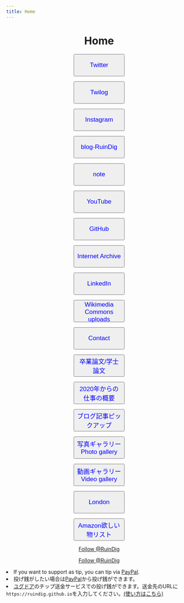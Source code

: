 ```yaml
---
title: Home
---
```


<div style="text-align:center"><h1 id="Home" title="Home">Home</h1></div>

<div style="text-align:center"><p><a href="https://twitter.com/RuinDig"><button style="width:138px; height:60px;"><span style="color:blue; font-size:17px;">Twitter</span></button></a></p></div>

<div style="text-align:center"><p><a href="https://twilog.org/RuinDig"><button style="width:138px; height:60px;"><span style="color:blue; font-size:17px;">Twilog</span></button></a></p></div>

<div style="text-align:center"><p><a href="https://www.instagram.com/ruin.dig"><button style="width:138px; height:60px;"><span style="color:blue; font-size:17px;">Instagram</span></button></a></p></div>

<div style="text-align:center"><p><a href="https://ruindig.hatenablog.jp"><button style="width:138px; height:60px;"><span style="color:blue; font-size:17px;">blog-RuinDig</span></button></a></p></div>

<div style="text-align:center"><p><a href="https://note.com/ruindig"><button style="width:138px; height:60px;"><span style="color:blue; font-size:17px">note</span></button></a></p></div>

<div style="text-align:center"><p><a href="https://www.youtube.com/RuinDig"><button style="width:138px; height:60px;"><span style="color:blue; font-size:17px;">YouTube</span></button></a></p></div>

<div style="text-align:center"><p><a href="https://github.com/RuinDig"><button style="width:138px; height:60px;"><span style="color:blue; font-size:17px;">GitHub</span></button></a></p></div>

<div style="text-align:center"><p><a href="https://archive.org/details/@ruindig"><button style="width:138px; height:60px;"><span style="color:blue; font-size:17px;">Internet Archive</span></button></a></p></div>

<div style="text-align:center"><p><a href="https://www.linkedin.com/in/ruindig-yukiuchida"><button style="width:138px; height:60px;"><span style="color:blue; font-size:17px;">LinkedIn</span></button></a></p></div>

<div style="text-align:center"><p><a href="https://commons.wikimedia.org/w/index.php?title=Special:ListFiles/RuinDig"><button style="width:138px; height:60px;"><span style="color:blue; font-size:17px;">Wikimedia Commons uploads</span></button></a></p></div>

<div style="text-align:center"><p><a href="mailto:ruindig@gmail.com?subject=%E3%81%8A%E5%95%8F%E3%81%84%E5%90%88%E3%82%8F%E3%81%9B%20Contact"><button style="width:138px; height:60px;"><span style="color:blue; font-size:17px;">Contact</span></button></a></p></div>

<div style="text-align:center"><p><a href="https://ruindig.github.io/pages/graduate-thesis"><button style="width:138px; height:60px;"><span style="color:blue; font-size:17px;">卒業論文/学士論文</span></button></a></p></div>

<div style="text-align:center"><p><a href="https://ruindig.github.io/pages/work2020"><button style="width:138px; height:60px;"><span style="color:blue; font-size:17px;">2020年からの仕事の概要</span></button></a></p></div>

<div style="text-align:center"><p><a href="https://ruindig.github.io/pages/blog-articles"><button style="width:138px; height:60px;"><span style="color:blue; font-size:17px;">ブログ記事ピックアップ</span></button></a></p></div>

<div style="text-align:center"><p><a href="https://ruindig.github.io/pages/photo-gallery"><button style="width:138px; height:60px;"><span style="color:blue; font-size:17px;">写真ギャラリー<br>Photo gallery</span></button></a></p></div>

<div style="text-align:center"><p><a href="https://ruindig.github.io/pages/video"><button style="width:138px; height:60px;"><span style="color:blue; font-size:17px;">動画ギャラリー<br>Video gallery</span></button></a></p></div>

<div style="text-align:center"><p><a href="https://ruindig.github.io/pages/london"><button style="width:138px; height:60px;"><span style="color:blue; font-size:17px;">London</span></button></a></p></div>

<div style="text-align:center"><p><a href="https://www.amazon.co.jp/hz/wishlist/ls/9FWMM626RKNI"><button style="width:138px; height:60px;"><span style="color:blue; font-size:17px;">Amazon欲しい物リスト</span></button></a></p></div>

<div style="text-align:center"><p><a href="https://twitter.com/RuinDig" class="twitter-follow-button" data-show-count="false">Follow @RuinDig</a><script async src="https://platform.twitter.com/widgets.js" charset="utf-8"></script></p></div>

<div style="text-align:center"><p><a class="github-button" href="https://github.com/RuinDig" data-color-scheme="no-preference: light; light: light_high_contrast; dark: light;" aria-label="Follow @RuinDig on GitHub">Follow @RuinDig</a><script async defer src="https://buttons.github.io/buttons.js"></script></p></div>

<li>If you want to support as tip, you can tip via <a href="https://paypal.me/ruindig/1000">PayPal</a>.</li>
<li>投げ銭がしたい場合は<a href="https://paypal.me/ruindig/1000">PayPal</a>から投げ銭ができます。</li>
<li><a href="https://www.yggdore.com">ユグドア</a>のチップ送金サービスでの投げ銭ができます。送金先のURLに<code>https://ruindig.github.io</code>を入力してください。<a href="https://www.yggdore.com/flow/sendbank/">(使い方はこちら)</a></li>

<script src="https://codoc.jp/js/cms.js" data-css="blue" data-usercode="c9TQJjS1dA" charset="UTF-8" defer></script><div id="codoc-entry-8FY1GS5i0A" class="codoc-entries" data-without-body="1" data-support-button-text="RuinDigに100円から投げ銭/Press to Tip" data-show-like="0" data-show-about-codoc="0" data-support-message="よろしければここから投げ銭ができます。日々の活力になります。Optional: You can tip here from 100JPY. Tip here will be a daily energy."></div>
